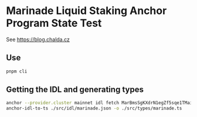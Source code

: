 # Marinade Liquid Staking Anchor Program State Test

See https://blog.chalda.cz

## Use

```bash
pnpm cli
```

## Getting the IDL and generating types

```bash
anchor --provider.cluster mainnet idl fetch MarBmsSgKXdrN1egZf5sqe1TMai9K1rChYNDJgjq7aD > ./src/idl/marinade.json
anchor-idl-to-ts ./src/idl/marinade.json -o ./src/types/marinade.ts
```
